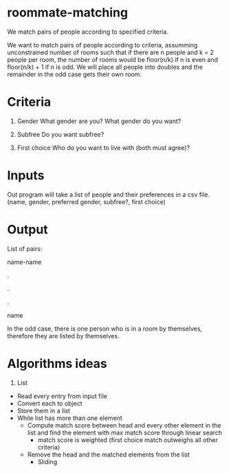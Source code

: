 # roommate-matching
We match pairs of people according to specified criteria.


We want to match pairs of people according to criteria, assumming unconstrained number of rooms such that if there are n people and k = 2 people per room, the number of rooms would be floor(n/k) if n is even and floor(n/k) + 1 if n is odd. We will place all people into doubles and the remainder in the odd case gets their own room.

# Criteria

1) Gender
What gender are you?
What gender do you want?

2) Subfree
Do you want subfree?

3) First choice
Who do you want to live with (both must agree)?

# Inputs

Out program will take a list of people and their preferences in a csv file. 
(name, gender, preferred gender, subfree?, first choice)

# Output
List of pairs:

name-name

.

.

.

name

In the odd case, there is one person who is in a room by themselves, therefore they are listed by themselves.


# Algorithms ideas

1) List
* Read every entry from input file
* Convert each to object
* Store them in a list
* While list has more than one element 
	* Compute match score between head and every other element in the list and find the element with max match score through linear search
		* match score is weighted (first choice match outweighs all other criteria)
	* Remove the head and the matched elements from the list
		* Sliding 




